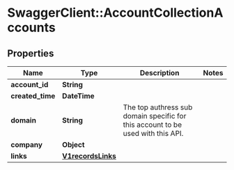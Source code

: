 # SwaggerClient::AccountCollectionAccounts

## Properties
Name | Type | Description | Notes
------------ | ------------- | ------------- | -------------
**account_id** | **String** |  | 
**created_time** | **DateTime** |  | 
**domain** | **String** | The top authress sub domain specific for this account to be used with this API. | 
**company** | **Object** |  | 
**links** | [**V1recordsLinks**](V1recordsLinks.md) |  | 

